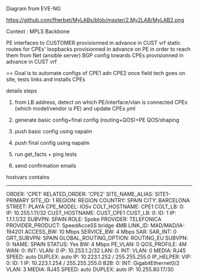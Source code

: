 Diagram from EVE-NG

https://github.com/fherbet/MyLABs/blob/master/2.My2LAB/MyLAB2.png


Context :
MPLS Backbone

PE interfaces to CUSTOMER provisionned in advance in CUST vrf
static routes for CPEs' loopbacks provisionned in advance on PE in order to reach them from Net (ansible server)
BGP config towards CPEs provisionned in advance in CUST vrf

== Goal is to automate configs of CPE1 adn CPE2 once field tech goes on site, tests links and installs CPEs



details steps

1. from LB address, detect on which PE/interface/vlan is connected CPEx (which model/vendor is PE) and update CPEx.yml

2. generate basic config+final config (routing+QOS)+PE QOS/shaping

3. push basic config using napalm

4. push final config using napalm

5. run get_facts + ping tests

6. send confirmation emails



hostvars contains

---
ORDER: 'CPE1'
RELATED_ORDER: 'CPE2'
SITE_NAME_ALIAS: SITE1-PRIMARY
SITE_ID: 1
REGION: REGION
COUNTRY: SPAIN
CITY: BARCELONA
STREET: PLAYA
CPE_MODEL: IOSv
COLT_HOSTNAME: CPE1
COLT_LB:
    0:
        IP: 10.255.1.11/32
CUST_HOSTNAME: CUST_CPE1
CUST_LB:
    0:
        ID: 1
        IP: 1.1.1.1/32
        SUBVPN: SPAIN
ROLE: Spoke
PROVIDER: TELEFONICA
PROVIDER_PRODUCT: SpeedAcceSS bridge 4MB
LINK_ID: MAD/MAD/IA-194201
ACCESS_BW: 10 Mbps
SERVICE_BW: 4 Mbps
SAR:
SAR_INT: 0
GRT_SUBVPN: SPAIN
GLOBAL_ROUTING_OPTION: ROUTING_EU
SUBVPN:
    0:
        NAME: SPAIN
        STATUS: Yes
        BW: 4 Mbps
        PE_VLAN: 0
        QOS_PROFILE: 4M
        WAN:
            0:
                INT:
                VLAN: 0
                IP: 10.253.1.2/32
        LAN:
            0:
                INT:
                VLAN: 0
                MEDIA: RJ45
                SPEED: auto
                DUPLEX: auto
                IP: 10.223.1.252 / 255.255.255.0
                IP_HELPER:
                VIP:
                    0:
                        ID: 1
                        IP: 10.223.1.254 / 255.255.255.0
        B2B:
            0:
                INT: GigabitEthernet0/2
                VLAN: 3
                MEDIA: RJ45
                SPEED: auto
                DUPLEX: auto
                IP: 10.255.80.17/30

